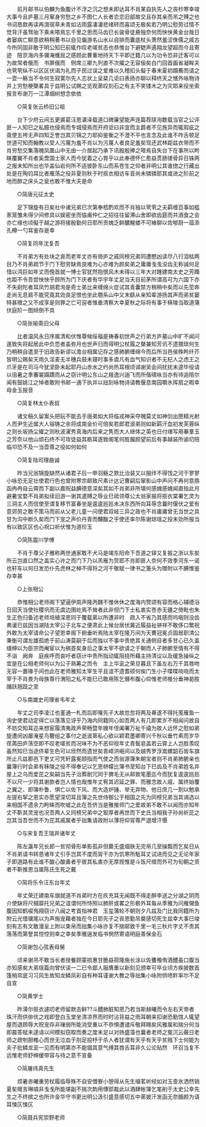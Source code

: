 <!-- { "loadSidebar": true } -->
　　前月邮书以伯麟为鱼腹计不浮之沉之想未即达耳不肖某自执先人之丧杪寒幸竣大事今且庐墓三月窜身穷愁之乡不图仁人长者恋恋旧部故交且存其亲而吊之赙之也书词恳款再读再潸宿草未青如沾雨露凄凄悲绪转而喜颂无极矣若乃明公慰劳过情不觉背汗虽驽骀下乘未嗒焉忘千里之思而马齿巳长骏骨徒悬独奈何而怏怏黄金台哉日者窭病亡聊意欲稍稍著书以自见徧游名山水以自排而囊底杖头萧然羞涩侏儒之戚古今所同固非敢于明公知巳前辄作叹老嗟贫态也恭惟台下避騘声遹翔龙望超而今且寄迹　陪京海内多骥淹蠖屈之感顾此曹重地持天下平即迁籍几以为功令恐非迁客可以为故常者俄而　书屏俄而　侧席三卿九列直不次擢之无容佞矣白门回首画省凝眸夫也茕茕纵不以区区伏谒为礼而子民过误之爱难以久稽扣头儗于春末夏初蹑簥而请之一壶一觞当不令何生寂寞尔先人志状上呈棐几讵曰表扬亦聊以释终天之憾外咏物诗并上穷愁梗槩畧具于兹明公试赐之览观苐叹刻石之有主不笑镂木之为灾耶来役坐索报言布谢万一江潭烟树想念依依 

　　○简复张云桥旧公祖 

　　台下少府云间五更裘葛汪恩湛泽载道口碑廉望能声连篇荐牍洵数载当官之公评匪一人知巳之私臆也侵焉而专城侵焉而开府讵曰非宜而主爵者不见旌异而辄瑕疵之竟使五袴无声四知乏誉岂其贝锦之力耶抑鉴衡之不澄不平也言念及此谁不咋舌顿足世道可知而翰教以受人污蔑为羞不肖以为污蔑人者良足羞矣驾还武林距兹衣带而不肖穷愁交集落魄凤凰山中无由一介居起乃承下讯殷殷捧之嗒焉自失台下在事所以盻睐覆翼不肖者奚啻国士家人而今犹着之心胷乎以此奉德怀仁愈益贯肠镂骨异日铢两之报未知所出也华盖仙岩何所不适彼卧东山而系苍生之仰者非明公其谁揔之行藏出处是在陶钧耳比者雁荡之役非夏则秋于时抠衣相访车音尚未辚辚耶其或进之阶前之地而醉之床头之瓮也敢不惟大夫是命 

　　○简唐元征太史 

　　足下锦旋有日矣社中诸兄弟巳次第奉桮酌欢而不肖独以茕茕之夫羁缠百事如槛豕笼雏未得少间修具以娱密坐而恊甫仲仁之招往往留滞山舍即欲齿筵而共酒食之会亦亡缘也顷儗于越之游将接殷勤何日耶所贡媿乏鲜醲鯹蝼不可飨聊以佐郇厨一葅添孔樽一勺耳鉴存是幸 

　　○简复同年沈复吾 

　　不肖弟方有处块之哀而老年丈亦有倚庐之戚同榜兄弟同遭愍凶读尽八行泪枯两目乃不肖弟疏节于门下慰劳缺焉良难为心亦难为颜矣弟之庸庸戋戋没齿无称诚何足惜以鸿巨如年丈而俛首就一愽士官犹然抱恨风木未得以三年大对踵建南太史之芳躅也距不令吾尝怏怏乎顾所为门下庆者有华宇年丈足当天目前茅所谓高可为六国下亦不失尉陀者耳凤竹胡君洵是奇士弟比来缠绵火症试其青囊禁方稍稍中矣而以先茔奔走尚无息肩不能究竟其効良足恨也坐此匏系山中又末繇从亲知辈游扬其声而弟贫窭特甚赠之又不成享是则罪之亡可逭者惟垂清察大幸夏秋之际将有事于秣陵当取道蒲伏庭阶一图倾倒不具 

　　○简张喻斋旧父母 

　　比者温风永日序属清和伏惟尊候绥福是祷春初世声之行弟方庐墓山中旷不闻问遂致失将起居此中负恧者盖弥月也世声归而得明公杖履之槩兼知芳讯不遗猥琐何生乃稍稍自遣至于旧政告新谬以澹台相属记存之感肺腑缠绵今而后所当邑侯殊盻纤芥皆明公赐矣天雨久淫麦无半穗兵鼓未寝时事多虞凡有血气知识者不无杞人之虑王之爪牙是在司马今犹坚卧未起耶丹山赤水之约尚热耳根顷谒谢吴会间扰扰未遑毕役请以徂暑之季褰裳蹑蹻而从之窃计明公东山之屐逸兴遄飞而所偕啸咏当亦有待追陪尔闻有鼓姚江之悼者敢附书邮一通下执并以拙刻咏物诗请教偃息南园嚼氷挥扇之暇幸毋金玉报音 

　　○简复林太仆表叔 

　　诸文稿久留案头把玩不能去手唐弟如大将临戎神采夺魄莫丈如神剑出匣精光射人而尹生近属大人镕铸之余将成南金价可倍矣若郎君淑弟则如新羁汗血初发芙蓉纵之则长坂扬尘擢之则秋波濯秀真海内后来之隽而大人继体之英也日付缮写用摹羣玉之芳奈以他山顽石终不可攻徒益其粝耳遂致阁笔何胜赧颜望前后有事越装所谕叨陪临卭恐不及一当壶尊之役如何如何 

　　○简复陆司理曲诚 

　　昨当兄翁锦旋缺然从诸君子后一申羽觞之款比治装又以服绊不得饯之河干寥寥小咏恐无足壮使君行色也曾附寒宗邮致尺素计达记曹嗣后窜影山中声问不再何意鼎函冉冉自云霄而下副以嘉贶益腆德意深矣其如不肖弟非所堪何感媿感媿闻直指此月避暑宝婺不肖弟拟续旧游一谢其遣赙之辱业巳祗领尊公太翁家报将抠衣棠署乞灵为三洞主人而信使至谓复移节富春坐是逡逡廵廵未决东西所向耳辱念曩时偃伏之爱有意郊劳之敢不策马而前从父老儿童一问使君双岐三异之政也不肖庸庸曾无当世之具甘为沟中断久矣而门下宠之声价丹青而黼黻之乎使还率尔陈谢琼瑶之投未効所报当有以致区区也心祝口祈伏惟为道珍玉 

　　○简陈震川学愽 

　　不肖于尊父子雅称两世通家敢不犬马是竭东阳命下吾道之铎又复振之浙以东矣所云岂直口然之盖实心许之而门下乃以羔雁为贽耶不肖即匪人奈何不效季河东一诺也轩车以何日发恐仆先虎林之棹不得将之河干敬赋一律书之箑头为赠附以不腆惟鉴存幸甚 

　　○上张相公 

　　恭惟相公老师阁下望逼伊周声隆丙魏不惟休休之度海内赞颂有容而格心辅德浴日回天当使社稷巩而无虞边圉屹焉不耸者此非但门下士私衷实苍赤无疆之倚毗也朱生正色归备述老师培植深恩同于覆载苐以所遭非时　疏入不省乃其感而呜咽则没齿弗谖巳兹因当湖陆太宰公子北车之便肃此上候台居伏冀近履益祉骈祥不敢侈口繁祝外敢为太宰请命公子望恩幸阁下俯垂听焉陆太宰在隆万间为天曹冠冕贞固居职清公秉衡可谓左雄孤绝于前山涛莫嗣于后而独以不事中贵绝其关通侧目者多甘心已久盖缙绅以为臣宗而阉宦以为祸首矣身后之事太宰不欲请之于朝而人子肺腑至情有不得不诣　阙奔　庭疾呼而哀吁者窃计中贵所指动辄阻挠所藉主持清议以及缓急操纵之宜是在公相老师何以为公子熟筹之而令　主上华衮之荣旦暮且下虽左右万千其唇吻无容一置喙于间也此在老师雅知太宰生平且谊不遗耆硕何俟门生小子喋喋哓哓而太宰于不肖畏为母族尊行渭阳之私不能巳已敢用陈乞僭布腹心仰惟老师推分垂神曷胜踊跃翘跂之至 

　　○与南雄史司理省韦年丈 

　　年丈之司李凌江也堇通一札而后即罹先子大故忽忽将两及朞遂不得托笺雁鱼一询史使君动定得亡以落落见讶乎乃海内同籍同心如吾两人有几即累岁不相闻问故自不妨交知耳迩来想宦履清夷政声荣畅暨年嫂年侄阖署万祉千禧为故人远怀之慰如弟旋遭闵凶屡淹星鸟簪组之事付之逝波苐私心欲以颖君墨卿寄兴千秋以垂竹素而岁华荏苒田庐荡空即不叹老嗟贫而况味不为不恶仰视年丈青鬓皂盖若云霄上人岂胜羡叹虽然知巳当途侪辈生色可以欣然而遗世矣青嶂洪崕间以及越秀罗浮嵩螺韶石皆车旗所止凡兹郡邑下吏丈可凭轩露冕颐指而气使之而翁源簿朱朝宝者则不肖弟肺腑亲也曩簿行时会弟有秣陵之役不得奉记以乞恩帡幪比簿书至知台下巳齿及不肖弟姓名并屋上之乌而爱芘之矣嗣当先子治葬剧冗同于猬毛无从邮致笔墨迄今而犹复逡逡廵廵不以尺一少将其谢款者岂人情也哉惟年丈宥其迟延之罪、而雅念故人戚、属终始覆之翼之、即簿朴鲁、惧亡以佐下风、而大造炉锤、举无弃物、他日庶几一割以勉承左提右挈之恩实亦愿望深切耳且簿之先世侍御公于相国之先为同榜兄弟当其谒选以来相国不遗余力盻睐而吹嘘之此在吾侪当是雅推师门之爱故弟不敢不以闻而亦知年丈不靳其灵宠也况吾两人又同榜兄弟中之冣厚者再世而下史氏当相我子孙尚祈芘之岂其当吾世而不为芘其戚属者乎拙集请政附以薄将仰冐尊严退增汗慑 

　　○与宋复吾王瑞井诸年丈 

　　陈左瀛年兄长郎一贫彻骨形单影孤非但爨无盛烟肤无完帛几至操瓢而乞矣日从不肖弟请书转恳诸年丈引手岂其不度而冐干亦为饥寒所駈耳丈试进而见之无论年家子即道路有此谁不酸心酸鼻者乎彼其私衷亦无厚觊惟是斗饭尺缯而外可为旬朝之资者不靳推恩当属陈氏生死之戴 

　　○简将乐令汪东台年丈 

　　年丈荣迁建南车旗就道不肖弟时方在疚充耳无闻既不得走醉李送之分湖之阴而介使缺将尺椷靡托兄弟之谊谓何所恃照以肺肝或畧之形骸外耳每从季雅为问雁翎鱼腹因知鹤唳鳬翔窃计八闽之考首指神君　玉玺蒲轮不朝则夕凡兹及门比我同籍所为附云光借骥尾以为声施宠藉者独在今日耶先子之丧恩勤吊奠感切死生兹幸大事巳竣刻有志有文敢漫呈上附以束帛而拙集小咏亦复不揣邮致千里一毛三秋片字丈不责其落落而第詧其悾悾则幸之幸矣季雅遄发临书惘然寄语明庭善保金石 

　　○简谢包心弦表母舅 

　　顷来谢吊不敢当长者授餐顾蒙损惠甘脆益荷隆施长涂以佐饔飧侑酒醴虽口腹当亦知感矣大弟瑶篇向曾伏读一二巳令鄙人服膺重以新刻见颁幸可卒业顷方疾披数首篷梢帘底习习风生故知龙鳞凤彩自有种耳谨谢大教之辱拙集小咏附供喷飰率尔不足自宣 

　　○简黄学士 

　　昨澷尔抠衣遽叨老师留款击鲜??斗醴肺脏知恩乃若当斯赫曦而令左右天帝者珠汗而供俳优之戏即登白玉堂坐清凉界而时时沾背益之雨耳朝来扣谢恐勤馆人辄望屋而退顾辱大贶宠存非璅弱所能消受重以不恭惧遭谴斥敬拜赐矣风雅属和揣分何当即晨答赋未遑请以间模拟窃取而奏之度未足以对扬盛藻也曩者老师之冤沉云蔽日老师之疏刳胆椎心而世无泣血于刖足投杼于杀人者犹谓有天乎有天乎贫贱下士何能为夫子批鳞龙衮一见而有明第亦不能锢其意气缚其唇舌耳非久公论贴然　环召当复不远惟老师舒绅缓带容与待之意不宣备 

　　○简屠纬真先生 

　　烦暑赤曦重劳杖履临辱殊不自安僧寮小憩得从先生啜茗听经如对玉壸氷洒然销夏矣赠言琳琅非戋戋所能堪副不揣次韵用慱郢裁此以酒肆帐簿乞笔削于太史公幸先生之不终摈之也所许金华守书更出明公汲引盛意感切五中苐披汗发函无奈腼颜为请耳悚仄悚仄 

　　○简聂兵宪崇野老师 

